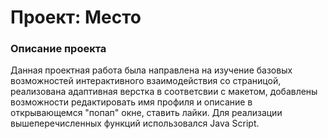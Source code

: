 # Проект: Место

### Описание проекта

Данная проектная работа была направлена на изучение базовых возможностей интерактивного взаимодействия
со страницой, реализована адаптивная верстка в соответсвии с макетом, добавлены возможности редактировать
имя профиля и описание в открывающемся "попап" окне, ставить лайки. Для реализации вышеперечисленных
функций использовался Java Script.
